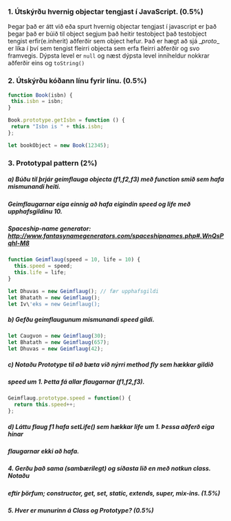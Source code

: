 ### 1. Útskýrðu hvernig objectar tengjast í JavaScript. (0.5%)
  Þegar það er átt við eða spurt hvernig objectar tengjast í javascript er það þegar það er búið til object segjum það heitir testobject
  það testobject tengist erfir(e.inherit) aðferðir sem object hefur. Það er hægt að sjá \__proto__ er líka í því sem tengist fleirri
  objecta sem erfa fleirri aðferðir og svo framvegis. Dýpsta level er `null` og næst dýpsta level inniheldur nokkrar aðferðir eins og `toString()`
  
### 2. Útskýrðu kóðann línu fyrir línu. (0.5%)
```javascript
function Book(isbn) {
 this.isbn = isbn;
}

Book.prototype.getIsbn = function () {
 return "Isbn is " + this.isbn;
};

let bookObject = new Book(12345);
```
### 3. Prototypal pattern (2%)
##### a) Búðu til þrjár geimflauga objecta (f1,f2,f3) með function smið sem hafa mismunandi heiti. 
##### Geimflaugarnar eiga einnig að hafa eigindin speed og life með upphafsgildinu 10.
##### Spaceship-name generator: http://www.fantasynamegenerators.com/spaceshipnames.php#.WnQsPqhl-M8
```javascript
function Geimflaug(speed = 10, life = 10) {
  this.speed = speed;
  this.life = life;
}

let Dhuvas = new Geimflaug(); // fær upphafsgildi
let Bhatath = new Geimflaug();
let Iv\'eks = new Geimflaug(); 
```
##### b) Gefðu geimflaugunum mismunandi speed gildi.
```javascript
let Caugvon = new Geimflaug(30);
let Bhatath = new Geimflaug(657);
let Dhuvas = new Geimflaug(42);
```
##### c) Notaðu Prototype til að bæta við nýrri method fly sem hækkar gildið
##### speed um 1. Þetta fá allar flaugarnar (f1,f2,f3).
```javascript
Geimflaug.prototype.speed = function() {
  return this.speed++;
};
```
##### d) Láttu flaug f1 hafa setLife() sem hækkar life um 1. Þessa aðferð eiga hinar
##### flaugarnar ekki að hafa.

##### 4. Gerðu það sama (sambærilegt) og síðasta lið en með notkun class. Notaðu
##### eftir þörfum; constructor, get, set, static, extends, super, mix-ins. (1.5%)

##### 5. Hver er munurinn á Class og Prototype? (0.5%)
